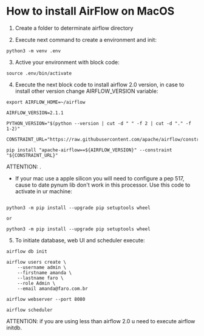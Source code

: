 # How to install AirFlow on MacOS

1. Create a folder to determinate airflow directory

2. Execute next command to create a environment and init:

```
python3 -m venv .env
```

3. Active your environment with block code:

```
source .env/bin/activate
```

4. Execute the next block code to install airflow 2.0 version, in case to install other version change AIRFLOW_VERSION variable:

```
export AIRFLOW_HOME=~/airflow

AIRFLOW_VERSION=2.1.1

PYTHON_VERSION="$(python --version | cut -d " " -f 2 | cut -d "." -f 1-2)"

CONSTRAINT_URL="https://raw.githubusercontent.com/apache/airflow/constraints-${AIRFLOW_VERSION}/constraints-${PYTHON_VERSION}.txt"

pip install "apache-airflow==${AIRFLOW_VERSION}" --constraint "${CONSTRAINT_URL}"

```

ATTENTION: .
- If your mac use a apple silicon you will need to configure a pep 517, cause to date pynum lib don't work in this processor. Use this code to activate in ur machine:
```

python3 -m pip install --upgrade pip setuptools wheel

or 

python3 -m pip install --upgrade pip setuptools wheel
```

5. To initiate database, web UI and scheduler execute:

```
airflow db init

airflow users create \
    --username admin \
    --firstname amanda \
    --lastname faro \
    --role Admin \
    --email amanda@faro.com.br

airflow webserver --port 8080

airflow scheduler
```

ATTENTION: if you are using less than airflow 2.0 u need to execute airflow initdb.
